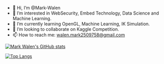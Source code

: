 - 👋 Hi, I’m @Mark-Walen
- 👀 I’m interested in WebSecurity, Embed Technology, Data Science and Machine Learning.
- 🌱 I’m currently learning OpenGL, Machine Learning, IK Simulation.
- 💞️ I’m looking to collaborate on Kaggle Competition.
- 📫 How to reach me: walen.mark2509758@gmail.com

[![Mark Walen's GitHub stats](https://github-readme-stats.vercel.app/api?username=mark-walen&show_icons=true&theme=radical)](https://github.com/anuraghazra/github-readme-stats)

[![Top Langs](https://github-readme-stats.vercel.app/api/top-langs/?username=mark-walen&layout=compact)](https://github.com/anuraghazra/github-readme-stats)
<!---
Mark-Walen/Mark-Walen is a ✨ special ✨ repository because its `README.md` (this file) appears on your GitHub profile.
You can click the Preview link to take a look at your changes.
--->
